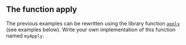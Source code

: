 ## The function apply

The previous examples can be rewritten using the library function [`apply`][1]
(see examples below). Write your own implementation of this function named `myApply`.

[1]: https://kotlinlang.org/api/latest/jvm/stdlib/kotlin/apply.html
